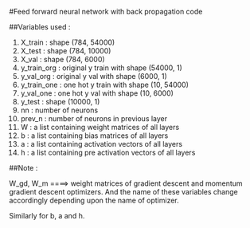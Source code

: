  #Feed forward neural network with back propagation code

 ##Variables used :

 1. X_train     : shape (784, 54000)
 2. X_test      : shape (784, 10000)
 3. X_val       : shape (784, 6000)
 4. y_train_org : original y train with shape (54000, 1)
 5. y_val_org   : original y val with shape (6000, 1)
 6. y_train_one : one hot y train with shape (10, 54000)
 7. y_val_one   : one hot y val with shape (10, 6000) 
 8. y_test      : shape (10000, 1)
 9. nn          : number of neurons
 10. prev_n     : number of neurons in previous layer
 11. W          : a list containing weight matrices of all layers
 12. b          : a list containing bias matrices of all layers
 13. a          : a list containing activation vectors of all layers
 14. h          : a list containing pre activation vectors of all layers

 ##Note :  

 W_gd, W_m ====>  weight matrices of gradient descent and momentum gradient descent optimizers. And the name of these variables change accordingly depending upon the name of optimizer.

 Similarly for b, a and h.

